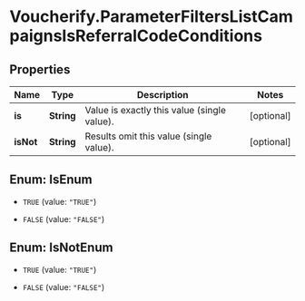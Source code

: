 # Voucherify.ParameterFiltersListCampaignsIsReferralCodeConditions

## Properties

Name | Type | Description | Notes
------------ | ------------- | ------------- | -------------
**is** | **String** | Value is exactly this value (single value). | [optional] 
**isNot** | **String** | Results omit this value (single value). | [optional] 



## Enum: IsEnum


* `TRUE` (value: `"TRUE"`)

* `FALSE` (value: `"FALSE"`)





## Enum: IsNotEnum


* `TRUE` (value: `"TRUE"`)

* `FALSE` (value: `"FALSE"`)




